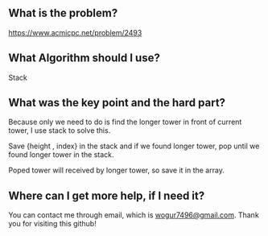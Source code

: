 ## What is the problem?

<https://www.acmicpc.net/problem/2493>

## What Algorithm should I use?

Stack

## What was the key point and the hard part?

Because only we need to do is find the longer tower in front of current tower, I use stack to solve this.

Save {height , index} in the stack and if we found longer tower, pop until we found longer tower in the stack.

Poped tower will received by longer tower, so save it in the array.

## Where can I get more help, if I need it?

You can contact me through email, which is wogur7496@gmail.com.
Thank you for visiting this github!

